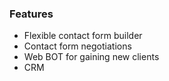 ### Features

- Flexible contact form builder
- Contact form negotiations
- Web BOT for gaining new clients
- CRM
